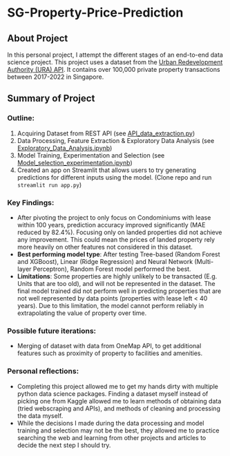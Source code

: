 # SG-Property-Price-Prediction
## About Project
In this personal project, I attempt the different stages of an end-to-end data science project. This project uses a dataset from the [Urban Redevelopment Authority (URA) API](https://www.ura.gov.sg/maps/api/#private-residential-property). It contains over 100,000 private property transactions between 2017-2022 in Singapore.

## Summary of Project 

### Outline:
1. Acquiring Dataset from REST API (see [API_data_extraction.py](https://github.com/RoydonTay/Property-Price-Prediction/blob/main/API_data_extraction.py))
2. Data Processing, Feature Extraction & Exploratory Data Analysis (see [Exploratory_Data_Analysis.ipynb](https://github.com/RoydonTay/Property-Price-Prediction/blob/main/Exploratory_Data_Analysis.ipynb))
3. Model Training, Experimentation and Selection (see [Model_selection_experimentation.ipynb](https://github.com/RoydonTay/Property-Price-Prediction/blob/main/Model_selection_experimentation.ipynb))
4. Created an app on Streamlit that allows users to try generating predictions for different inputs using the model. (Clone repo and run `streamlit run app.py`)

### Key Findings:
- After pivoting the project to only focus on Condominiums with lease within 100 years, prediction accuracy improved significantly (MAE reduced by 82.4%). Focusing only on landed properties did not achieve any improvement. This could mean the prices of landed property rely more heavily on other features not considered in this dataset.
- **Best performing model type**: After testing Tree-based (Random Forest and XGBoost), Linear (Ridge Regression) and Neural Network (Multi-layer Perceptron), Random Forest model performed the best. 
- **Limitations**: Some properties are highly unlikely to be transacted (E.g. Units that are too old), and will not be represented in the dataset. The final model trained did not perform well in predicting properties that are not well represented by data points (properties with lease left < 40 years). Due to this limitation, the model cannot perform reliably in extrapolating the value of property over time.

### Possible future iterations:
- Merging of dataset with data from OneMap API, to get additional features such as proximity of property to facilities and amenities.

### Personal reflections:
- Completing this project allowed me to get my hands dirty with multiple python data science packages. Finding a dataset myself instead of picking one from Kaggle allowed me to learn methods of obtaining data (tried webscraping and APIs), and methods of cleaning and processing the data myself. 
- While the decisions I made during the data processing and model training and selection may not be the best, they allowed me to practice searching the web and learning from other projects and articles to decide the next step I should try.
